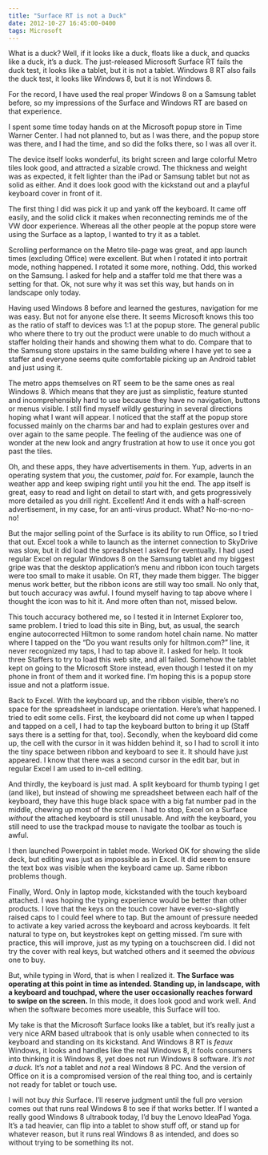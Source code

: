 ```yaml
---
title: "Surface RT is not a Duck"
date: 2012-10-27 16:45:00-0400
tags: Microsoft
---
```


What is a duck? Well, if it looks like a duck, floats like a duck, and quacks like a duck, it’s a duck. The just-released Microsoft Surface RT fails the duck test, it looks like a tablet, but it is not a tablet. Windows 8 RT also fails the duck test, it looks like Windows 8, but it is not Windows 8.

For the record, I have used the real proper Windows 8 on a Samsung tablet before, so my impressions of the Surface and Windows RT are based on that experience.

I spent some time today hands on at the Microsoft popup store in Time Warner Center. I had not planned to, but as I was there, and the popup store was there, and I had the time, and so did the folks there, so I was all over it. 

The device itself looks wonderful, its bright screen and large colorful Metro tiles look good, and attracted a sizable crowd. The thickness and weight was as expected, it felt lighter than the iPad or Samsung tablet but not as solid as either. And it does look good with the kickstand out and a playful keyboard cover in front of it.

The first thing I did was pick it up and yank off the keyboard. It came off easily, and the solid click it makes when reconnecting reminds me of the VW door experience. Whereas all the other people at the popup store were using the Surface as a laptop, I wanted to try it as a tablet.

Scrolling performance on the Metro tile-page was great, and app launch times (excluding Office) were excellent. But when I rotated it into portrait mode, nothing happened. I rotated it some more, nothing. Odd, this worked on the Samsung. I asked for help and a staffer told me that there was a setting for that. Ok, not sure why it was set this way, but hands on in landscape only today.

Having used Windows 8 before and learned the gestures, navigation for me was easy. But not for anyone else there. It seems Microsoft knows this too as the ratio of staff to devices was 1:1 at the popup store. The general public who where there to try out the product were unable to do much without a staffer holding their hands and showing them what to do. Compare that to the Samsung store upstairs in the same building where I have yet to see a staffer and everyone seems quite comfortable picking up an Android tablet and just using it.

The metro apps themselves on RT seem to be the same ones as real Windows 8. Which means that they are just as simplistic, feature stunted and incomprehensibly hard to use because they have no navigation, buttons or menus visible. I still find myself wildly gesturing in several directions hoping what I want will appear. I noticed that the staff at the popup store focussed mainly on the charms bar and had to explain gestures over and over again to the same people. The feeling of the audience was one of wonder at the new look and angry frustration at how to use it once you got past the tiles.

Oh, and these apps, they have advertisements in them. Yup, adverts in an operating system that *you*, the customer, *paid* for. For example, launch the weather app and keep swiping right until you hit the end. The app itself is great, easy to read and light on detail to start with, and gets progressively more detailed as you drill right. Excellent! And it ends with a half-screen advertisement, in my case, for an anti-virus product. What? No-no-no-no-no!

But the major selling point of the Surface is its ability to run Office, so I tried that out. Excel took a while to launch as the internet connection to SkyDrive was slow, but it did load the spreadsheet I asked for eventually. I had used regular Excel on regular Windows 8 on the Samsung tablet and my biggest gripe was that the desktop application’s menu and ribbon icon touch targets were too small to make it usable. On RT, they made them bigger. The bigger menus work better, but the ribbon icons are still way too small. No only that, but touch accuracy was awful. I found myself having to tap above where I thought the icon was to hit it. And more often than not, missed below.

This touch accuracy bothered me, so I tested it in Internet Explorer too, same problem. I tried to load this site in Bing, but, as usual, the search engine autocorrected Hiltmon to some random hotel chain name. No matter where I tapped on the “Do you want results only for hiltmon.com?” line, it never recognized my taps, I had to tap above it. I asked for help. It took three Staffers to try to load this web site, and all failed. Somehow the tablet kept on going to the Microsoft Store instead, even though I tested it on my phone in front of them and it worked fine. I’m hoping this is a popup store issue and not a platform issue.

Back to Excel. With the keyboard up, and the ribbon visible, there’s no space for the spreadsheet in landscape orientation. Here’s what happened. I tried to edit some cells. First, the keyboard did not come up when I tapped and tapped on a cell, I had to tap the keyboard button to bring it up (Staff says there is a setting for that, too). Secondly, when the keyboard did come up, the cell with the cursor in it was hidden behind it, so I had to scroll it into the tiny space between ribbon and keyboard to see it. It should have just appeared. I know that there was a second cursor in the edit bar, but in regular Excel I am used to in-cell editing.

And thirdly, the keyboard is just mad. A split keyboard for thumb typing I get (and like), but instead of showing me spreadsheet between each half of the keyboard, they have this huge black space with a big fat number pad in the middle, chewing up most of the screen. I had to stop, Excel on a Surface *without* the attached keyboard is still unusable. And *with* the keyboard, you still need to use the trackpad mouse to navigate the toolbar as touch is awful.

I then launched Powerpoint in tablet mode. Worked OK for showing the slide deck, but editing was just as impossible as in Excel. It did seem to ensure the text box was visible when the keyboard came up. Same ribbon problems though.

Finally, Word. Only in laptop mode, kickstanded with the touch keyboard attached. I was hoping the typing experience would be better than other products. I love that the keys on the touch cover have ever-so-slightly raised caps to I could feel where to tap. But the amount of pressure needed to activate a key varied across the keyboard and across keyboards. It felt natural to type on, but keystrokes kept on getting missed. I’m sure with practice, this will improve, just as my typing on a touchscreen did. I did not try the cover with real keys, but watched others and it seemed the *obvious* one to buy.

But, while typing in Word, that is when I realized it. **The Surface was operating at this point in time as intended. Standing up, in landscape, with a keyboard and touchpad, where the user occasionally reaches forward to swipe on the screen.** In this mode, it does look good and work well. And when the software becomes more useable, this Surface will too.

My take is that the Microsoft Surface looks like a tablet, but it’s really just a very nice ARM based ultrabook that is only usable when connected to its keyboard and standing on its kickstand. And Windows 8 RT is *feaux* Windows, it looks and handles like the real Windows 8, it fools consumers into thinking it is Windows 8, yet does not run Windows 8 software. *It’s not a duck.* It’s *not* a tablet and *not* a real Windows 8 PC. And the version of Office on it is a compromised version of the real thing too, and is certainly not ready for tablet or touch use.

I will not buy *this* Surface. I’ll reserve judgment until the full pro version comes out that runs real Windows 8 to see if that works better. If I wanted a really good Windows 8 ultrabook today, I’d buy the Lenovo IdeaPad Yoga. It’s a tad heavier, can flip into a tablet to show stuff off, or stand up for whatever reason, but it runs real Windows 8 as intended, and does so without trying to be something its not.
